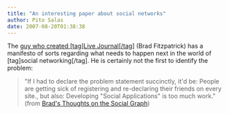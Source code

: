 ```yaml
---
title: "An interesting paper about social networks"
author: Pito Salas
date: 2007-08-20T01:38:38
---
```




The [guy who created [tag]Live Journal[/tag]](<http://www.bradfitz.com/>)
(Brad Fitzpatrick) has a manifesto of sorts regarding what needs to happen
next in the world of [tag]social networking[/tag]. He is certainly not the
first to identify the problem:

> "If I had to declare the problem statement succinctly, it'd be: People are
> getting sick of registering and re-declaring their friends on every site.,
> but also: Developing "Social Applications" is too much work." (from [Brad's
> Thoughts on the Social Graph](<http://bradfitz.com/social-graph-problem/>))


